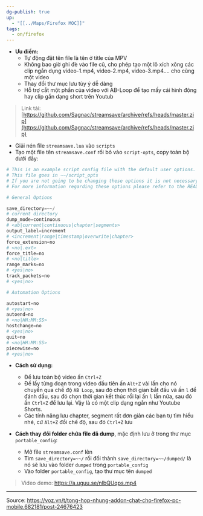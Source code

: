 ```yaml
---
dg-publish: true
up:
  - "[[../Maps/Firefox MOC]]"
tags:
  - on/firefox
---
```

- **Ưu điểm:**  
	- Tự động đặt tên file là tên ở title của MPV
	- Không bao giờ ghi đè vào file cũ, cho phép tạo một lô xích xông các clip ngắn dụng video-1.mp4, video-2.mp4, video-3.mp4.... cho cùng một video
	- Thay đổi thư mục lưu tùy ý dễ dàng
	- Hỗ trợ cắt một phần của video với AB-Loop để tạo mấy cái hình động hay clip gắn dạng short trên Youtub

> Link tải: [https://github.com/Sagnac/streamsave/archive/refs/heads/master.zip](https://github.com/Sagnac/streamsave/archive/refs/heads/master.zip)  

- Giải nén file `streamsave.lua` vào `scripts`
- Tạo một file tên `streamsave.conf` rồi bỏ vào `script-opts`, copy toàn bộ dưới đây:
```python
# This is an example script config file with the default user options.
# This file goes in ~~/script_opts
# If you are not going to be changing these options it is not necessary to download this file.
# For more information regarding these options please refer to the README and/or the script.

# General Options

save_directory=~~/
# current directory
dump_mode=continuous
# <ab|current|continuous|chapter|segments>
output_label=increment
# <increment|range|timestamp|overwrite|chapter>
force_extension=no
# <no|.ext>
force_title=no
# <no|title>
range_marks=no
# <yes|no>
track_packets=no
# <yes|no>

# Automation Options

autostart=no
# <yes|no>
autoend=no
# <no|HH:MM:SS>
hostchange=no
# <yes|no>
quit=no
# <no|HH:MM:SS>
piecewise=no
# <yes|no>
```

- **Cách sử dụng:** 
	- Để lưu toàn bộ video ấn `Ctrl+Z`
	- Để lấy từng đoạn trong video đầu tiên ấn `Alt+Z` vài lần cho nó chuyển qua chế độ `AB Loop`, sau đó chọn thời gian bắt đầu và ấn `l` để đánh dấu, sau đó chọn thời gian kết thúc rồi lại ấn `l` lần nữa, sau đó ấn `Ctrl+Z` để lưu lại. Vậy là có một clip dạng ngắn như Youtube Shorts.
	- Các tính năng lưu chapter, segment rất đơn giản các bạn tự tìm hiểu nhé, cứ `Alt+Z` đổi chế độ, sau đó `Ctrl+Z` lưu

- **Cách thay đổi folder chứa file đã dump**, mặc định lưu ở trong thư mục `portable_config`:  
	- Mở file `streamsave.conf` lên
	- Tìm `save_directory=~~/` rồi đổi thành `save_directory=~~/dumped/` là nó sẽ lưu vào folder `dumped` trong `portable_config`
	- Vào folder `portable_config`, tạo thư mục tên `dumped`

> Video demo: https://a.uguu.se/nlbQUqps.mp4
***
Source: https://voz.vn/t/tong-hop-nhung-addon-chat-cho-firefox-pc-mobile.682181/post-24676423